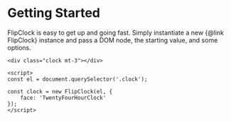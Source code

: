 # Getting Started

FlipClock is easy to get up and going fast. Simply instantiate a new
{@link FlipClock} instance and pass a DOM node, the starting value, and some
options.

```
<div class="clock mt-3"></div>

<script>
const el = document.querySelector('.clock');

const clock = new FlipClock(el, {
    face: 'TwentyFourHourClock'
});
</script>
```

<div class="clock mt-3"></div>

<script>
const el = document.querySelector('.clock');

const clock = new FlipClock(el, {
    face: 'TwentyFourHourClock'
});
</script>